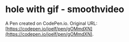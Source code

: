 # hole with gif - smoothvideo

A Pen created on CodePen.io. Original URL: [https://codepen.io/joelf/pen/gOMmdXN](https://codepen.io/joelf/pen/gOMmdXN).


